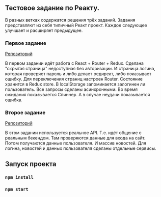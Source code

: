 ## Тестовое задание по Реакту.

В разных ветках содержатся решения трёх заданий.
Задания представляют из себя типичный Реакт проект. Каждое следующее улучшает и расширяет предыдущее.

### Первое задание 
[Репозиторий](https://github.com/ArminBlaze/Test-1-login-react/tree/1.5-improvements)

В первом задании идёт работа с React + Router + Redux. Сделана "скрытая страница" недоступная без авторизации. И страница логина, которая проверяет пароль и либо делает редирект, либо показывает ошибку.
Для переключения страниц настроен Router. Состояние хранится в Redux store. В localStorage запоминается залогинен ли пользователь. Все запросы сделаны асинхронными. Во время ожидания показывается Спиннер. А в случае неудачи показывается ошибка.


### Второе задание 
[Репозиторий](https://github.com/ArminBlaze/Test-1-login-react/tree/2.0)

В этом задании используется реальное API. Т.е. идёт общение с реальным бекендом.
Там проверяются данные для входа на сайт. Потом получаются данные пользователя. И массив новостей.
Для логина, новостей и данных пользователя сделаны отдельные сервисы.


## Запуск проекта

### `npm install`
### `npm start`

<!-- ## Открыть Демо 1
[Сайт задания 1](http://localhost:3000)
Для входа в профиль ввести:
```
username: Admin
password: 12345 
```

## Открыть Демо 2
[Сайт задания 2](http://localhost:3000)
Для входа в профиль ввести:
```
email: max@test.com
password: 12345 
``` -->
